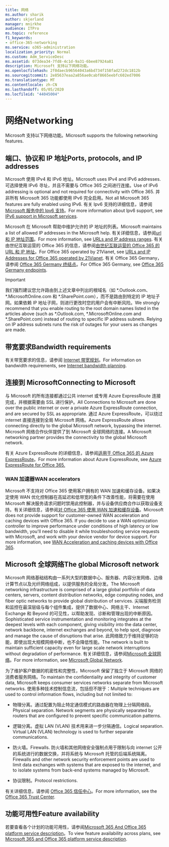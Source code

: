 ```yaml
---
title: 网络
ms.author: sharik
author: skjerland
manager: mnirkhe
audience: ITPro
ms.topic: reference
f1_keywords:
- office-365-networking
ms.service: o365-administration
localization_priority: Normal
ms.custom: Adm_ServiceDesc
ms.assetid: 073dea34-7fd8-4c1d-9a31-6bee87924a81
description: Microsoft 支持以下网络功能。
ms.openlocfilehash: 2f0daecb96564043a6bd734f158fad272dc1812b
ms.sourcegitcommit: 2e85637eaa2a856ae0cabf8665eebfc602ed7006
ms.translationtype: MT
ms.contentlocale: zh-CN
ms.lasthandoff: 05/05/2020
ms.locfileid: "44045004"
---
```

# <a name="networking"></a><span data-ttu-id="4ce62-103">网络</span><span class="sxs-lookup"><span data-stu-id="4ce62-103">Networking</span></span>

<span data-ttu-id="4ce62-104">Microsoft 支持以下网络功能。</span><span class="sxs-lookup"><span data-stu-id="4ce62-104">Microsoft supports the following networking features.</span></span>
  
## <a name="ports-protocols-and-ip-addresses"></a><span data-ttu-id="4ce62-105">端口、协议和 IP 地址</span><span class="sxs-lookup"><span data-stu-id="4ce62-105">Ports, protocols, and IP addresses</span></span>

<span data-ttu-id="4ce62-106">Microsoft 使用 IPv4 和 IPv6 地址。</span><span class="sxs-lookup"><span data-stu-id="4ce62-106">Microsoft uses IPv4 and IPv6 addresses.</span></span> <span data-ttu-id="4ce62-107">可选择使用 IPv6 寻址，并且不需要与 Office 365 之间进行连接。</span><span class="sxs-lookup"><span data-stu-id="4ce62-107">Use of IPv6 addressing is optional and not required for connectivity with Office 365.</span></span> <span data-ttu-id="4ce62-108">并非所有 Microsoft 365 功能都使用 IPv6 完全启用。</span><span class="sxs-lookup"><span data-stu-id="4ce62-108">Not all Microsoft 365 features are fully enabled using IPv6.</span></span> <span data-ttu-id="4ce62-109">有关 Ipv6 支持的详细信息，请参阅[Microsoft 服务中的 Ipv6 支持](https://docs.microsoft.com/office365/enterprise/ipv6-support)。</span><span class="sxs-lookup"><span data-stu-id="4ce62-109">For more information about Ipv6 support, see [IPv6 support in Microsoft services](https://docs.microsoft.com/office365/enterprise/ipv6-support).</span></span>
  
<span data-ttu-id="4ce62-110">Microsoft 在 Microsoft 帮助中维护允许的 IP 地址的列表。</span><span class="sxs-lookup"><span data-stu-id="4ce62-110">Microsoft maintains a list of allowed IP addresses in the Microsoft help.</span></span> <span data-ttu-id="4ce62-111">有关详细信息，请参阅[url 和 IP 地址范围](https://docs.microsoft.com/office365/enterprise/urls-and-ip-address-ranges)。</span><span class="sxs-lookup"><span data-stu-id="4ce62-111">For more information, see [URLs and IP address ranges](https://docs.microsoft.com/office365/enterprise/urls-and-ip-address-ranges).</span></span> <span data-ttu-id="4ce62-112">有关由世纪互联运营的 Office 365 的信息，请参阅[由世纪互联运营的 Office 365 的 URL 和 IP 地址](https://docs.microsoft.com/office365/enterprise/managing-office-365-endpoints)。</span><span class="sxs-lookup"><span data-stu-id="4ce62-112">For Office 365 operated by 21Vianet, see [URLs and IP Addresses for Office 365 operated by 21Vianet](https://docs.microsoft.com/office365/enterprise/managing-office-365-endpoints).</span></span> <span data-ttu-id="4ce62-113">有关 Office 365 Germany，请参阅 [Office 365 Germany 终结点](https://support.office.com/article/Office-365-Germany-endpoints-8a113a50-0071-4155-bb8e-eba5a8dbd4c8)。</span><span class="sxs-lookup"><span data-stu-id="4ce62-113">For Office 365 Germany, see [Office 365 Germany endpoints](https://support.office.com/article/Office-365-Germany-endpoints-8a113a50-0071-4155-bb8e-eba5a8dbd4c8).</span></span>
  
> [!IMPORTANT]
> <span data-ttu-id="4ce62-p103">我们强烈建议您允许路由到上述文章中列出的根域名（如 \*.Outlook.com、\*.MicrosoftOnline.com 和 \*.SharePoint.com），而不是路由到特定的 IP 地址子网。如果依赖 IP 地址子网，则进行更改时您的用户会有中断风险。</span><span class="sxs-lookup"><span data-stu-id="4ce62-p103">We strongly recommend that you enable routing to the root domain names listed in the articles above (such as \*.Outlook.com, \*.MicrosoftOnline.com and \*.SharePoint.com) instead of routing to specific IP address subnets. Relying on IP address subnets runs the risk of outages for your users as changes are made.</span></span> 
  
## <a name="bandwidth-requirements"></a><span data-ttu-id="4ce62-116">带宽要求</span><span class="sxs-lookup"><span data-stu-id="4ce62-116">Bandwidth requirements</span></span>

<span data-ttu-id="4ce62-117">有关带宽要求的信息，请参阅 [Internet 带宽规划](https://docs.microsoft.com/office365/enterprise/network-planning-and-performance)。</span><span class="sxs-lookup"><span data-stu-id="4ce62-117">For information on bandwidth requirements, see [Internet bandwidth planning](https://docs.microsoft.com/office365/enterprise/network-planning-and-performance).</span></span>
  
## <a name="connecting-to-microsoft"></a><span data-ttu-id="4ce62-118">连接到 Microsoft</span><span class="sxs-lookup"><span data-stu-id="4ce62-118">Connecting to Microsoft</span></span>

<span data-ttu-id="4ce62-119">与 Microsoft 的所有连接都通过公共 internet 或专用 Azure ExpressRoute 连接完成，并根据需要由 SSL 进行保护。</span><span class="sxs-lookup"><span data-stu-id="4ce62-119">All Connections to Microsoft are done over the public internet or over a private Azure ExpressRoute connection, and are secured by SSL as appropriate.</span></span> <span data-ttu-id="4ce62-120">通过 Azure ExpressRoute，可以绕过 internet 直接连接到全局 Microsoft 网络。</span><span class="sxs-lookup"><span data-stu-id="4ce62-120">Azure ExpressRoute allows connecting directly to the global Microsoft network, bypassing the internet.</span></span> <span data-ttu-id="4ce62-121">Microsoft 网络合作伙伴提供了到 Microsoft 全球网络的连接。</span><span class="sxs-lookup"><span data-stu-id="4ce62-121">A Microsoft networking partner provides the connectivity to the global Microsoft network.</span></span>
  
<span data-ttu-id="4ce62-122">有关 Azure ExpressRoute 的详细信息，请参阅[适用于 Office 365 的 Azure ExpressRoute](https://aka.ms/expressrouteoffice365)。</span><span class="sxs-lookup"><span data-stu-id="4ce62-122">For more information about Azure ExpressRoute, see [Azure ExpressRoute for Office 365.](https://aka.ms/expressrouteoffice365)</span></span>
  
### <a name="wan-accelerators"></a><span data-ttu-id="4ce62-123">WAN 加速器</span><span class="sxs-lookup"><span data-stu-id="4ce62-123">WAN accelerators</span></span>

<span data-ttu-id="4ce62-p105">Microsoft 不支持对 Office 365 使用客户拥有的 WAN 加速和缓存设备。如果决定使用 WAN 优化控制器在高延迟和低带宽的条件下改善性能，将需要在使用 Microsoft 解决服务请求问题时禁用此控制器，并与设备供应商合作以获取设备支持。有关详细信息，请参阅[对 Office 365 使用 WAN 加速和缓存设备](https://support.microsoft.com/help/2690045/using-third-party-network-devices-or-solutions-with-office-365)。</span><span class="sxs-lookup"><span data-stu-id="4ce62-p105">Microsoft does not provide support for customer-owned WAN acceleration and caching devices with Office 365. If you decide to use a WAN optimization controller to improve performance under conditions of high latency or low bandwidth, you'll need to disable it while troubleshooting service requests with Microsoft, and work with your device vendor for device support. For more information, see [WAN Acceleration and caching devices with Office 365](https://support.microsoft.com/help/2690045/using-third-party-network-devices-or-solutions-with-office-365).</span></span>
  
## <a name="the-global-microsoft-network"></a><span data-ttu-id="4ce62-127">Microsoft 全球网络</span><span class="sxs-lookup"><span data-stu-id="4ce62-127">The global Microsoft network</span></span>

<span data-ttu-id="4ce62-128">Microsoft 网络基础结构由一系列大型的数据中心、服务器、内容分发网络、边缘计算节点以及光纤网络组成，以提供服务的全局分发。</span><span class="sxs-lookup"><span data-stu-id="4ce62-128">The Microsoft networking infrastructure is comprised of a large global portfolio of data centers, servers, content distribution networks, edge computing nodes, and fiber optic networks to provide global distribution of services.</span></span> <span data-ttu-id="4ce62-129">尖端服务检测和监控在最深层级与每个组件集成，提供了数据中心、网络主干、Internet Exchange 和 Beyond 的可见性，以帮助发现、诊断和管理出现的中断原因。</span><span class="sxs-lookup"><span data-stu-id="4ce62-129">Sophisticated service instrumentation and monitoring integrates at the deepest levels with each component, giving visibility into the data center, network backbone, internet exchanges and beyond, to help spot, diagnose and manage the cause of disruptions that arise.</span></span> <span data-ttu-id="4ce62-130">此网络致力于维持足够的功能，即使出现大规模网络中断，也不会降低性能。</span><span class="sxs-lookup"><span data-stu-id="4ce62-130">The network is built to maintain sufficient capacity even for large scale network interruptions without degradation of performance.</span></span> <span data-ttu-id="4ce62-131">有关详细信息，请参阅[Microsoft 全球网络](https://docs.microsoft.com/azure/networking/microsoft-global-network)。</span><span class="sxs-lookup"><span data-stu-id="4ce62-131">For more information, see [Microsoft Global Network](https://docs.microsoft.com/azure/networking/microsoft-global-network).</span></span> 
  
<span data-ttu-id="4ce62-132">为了维护客户数据的机密性和完整性，Microsoft 保留了独立于 Microsoft 网络的消费者服务网络。</span><span class="sxs-lookup"><span data-stu-id="4ce62-132">To maintain the confidentiality and integrity of customer data, Microsoft keeps consumer services networks separate from Microsoft networks.</span></span> <span data-ttu-id="4ce62-133">使用多种技术控制信息流，包括但不限于：</span><span class="sxs-lookup"><span data-stu-id="4ce62-133">Multiple techniques are used to control information flows, including but not limited to:</span></span>
  
- <span data-ttu-id="4ce62-p108">物理分离。通过配置为阻止特定通信模式的路由器在物理上分隔网络段。</span><span class="sxs-lookup"><span data-stu-id="4ce62-p108">Physical separation. Network segments are physically separated by routers that are configured to prevent specific communication patterns.</span></span>
    
- <span data-ttu-id="4ce62-p109">逻辑分离。虚拟 LAN (VLAN) 技术用来进一步分隔通信。</span><span class="sxs-lookup"><span data-stu-id="4ce62-p109">Logical separation. Virtual LAN (VLAN) technology is used to further separate communications.</span></span>
    
- <span data-ttu-id="4ce62-138">防火墙。</span><span class="sxs-lookup"><span data-stu-id="4ce62-138">Firewalls.</span></span> <span data-ttu-id="4ce62-139">防火墙和其他网络安全强制点用于限制与向 internet 公开的系统进行的数据交换，并将系统与 Microsoft 托管的后端系统隔离。</span><span class="sxs-lookup"><span data-stu-id="4ce62-139">Firewalls and other network security enforcement points are used to limit data exchanges with systems that are exposed to the internet, and to isolate systems from back-end systems managed by Microsoft.</span></span> 
    
- <span data-ttu-id="4ce62-140">协议限制。</span><span class="sxs-lookup"><span data-stu-id="4ce62-140">Protocol restrictions.</span></span>
    
<span data-ttu-id="4ce62-141">有关详细信息，请参阅 [Office 365 信任中心](https://www.microsoft.com/trust-center)。</span><span class="sxs-lookup"><span data-stu-id="4ce62-141">For more information, see the [Office 365 Trust Center](https://www.microsoft.com/trust-center).</span></span> 
  
## <a name="feature-availability"></a><span data-ttu-id="4ce62-142">功能可用性</span><span class="sxs-lookup"><span data-stu-id="4ce62-142">Feature availability</span></span>

<span data-ttu-id="4ce62-143">若要查看各个计划的功能可用性，请参阅[Microsoft 365 And Office 365 platform service description](office-365-platform-service-description.md)。</span><span class="sxs-lookup"><span data-stu-id="4ce62-143">To view feature availability across plans, see [Microsoft 365 and Office 365 platform service description](office-365-platform-service-description.md).</span></span>
  

